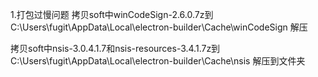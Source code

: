 1.打包过慢问题
拷贝soft中winCodeSign-2.6.0.7z到C:\Users\fugit\AppData\Local\electron-builder\Cache\winCodeSign
解压

拷贝soft中nsis-3.0.4.1.7和nsis-resources-3.4.1.7z到C:\Users\fugit\AppData\Local\electron-builder\Cache\nsis
解压到文件夹